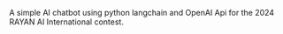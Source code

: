 A simple AI chatbot using python langchain and OpenAI Api for the 2024 RAYAN AI International contest.
